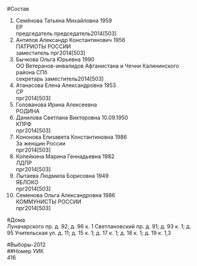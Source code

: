 #Состав  
1. Семёнова Татьяна Михайловна 1959  
    ЕР  
    председатель председатель2014[503]  
2. Антипов Александр Константинович 1956  
    ПАТРИОТЫ РОССИИ  
    заместитель прг2014[503]  
3. Бычкова Ольга Юрьевна 1990  
    ОО Ветеранов-инвалидов Афганистана и Чечни Калининского района СПб  
    секретарь  заместитель2014[503]  
4. Атанасова Елена Александровна 1953  
    СР  
    прг2014[503]  
5. Голованова Ирина Алексеевна  
    РОДИНА  
6. Данилова Светлана Викторовна 10.09.1950  
    КПРФ  
    прг2014[503]  
7. Кононова Елизавета Константиновна 1986  
    За женщин России  
    прг2014[503]  
8. Копейкина Марина Геннадьевна 1982  
    ЛДПР  
    прг2014[503]  
9. Лытаева Людмила Борисовна 1949  
    ЯБЛОКО  
    прг2014[503]  
10. Семенова Ольга Александровна 1986  
    КОММУНИСТЫ РОССИИ  
    прг2014[503]  
  
#Дома  
Луначарского пр. д. 92; д. 96 к. 1 Светлановский пр. д. 91; д. 93 к. 1; д. 95 Учительская ул. д. 11; д. 15 к. 1; д. 17 к. 1; д. 18 к. 1; д. 19 к. 1,3  
  
#Выборы-2012  
##Номер УИК  
416  
